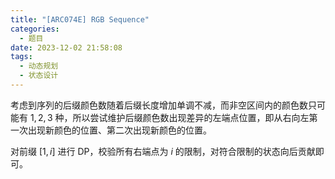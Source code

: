 ```yaml
---
title: "[ARC074E] RGB Sequence" 
categories:
  - 题目
date: 2023-12-02 21:58:08
tags:
  - 动态规划
  - 状态设计
---
```

考虑到序列的后缀颜色数随着后缀长度增加单调不减，而非空区间内的颜色数只可能有 $1,2,3$ 种，所以尝试维护后缀颜色数出现差异的左端点位置，即从右向左第一次出现新颜色的位置、第二次出现新颜色的位置。

对前缀 $[1,i]$ 进行 DP，校验所有右端点为 $i$ 的限制，对符合限制的状态向后贡献即可。